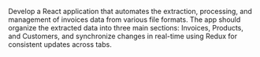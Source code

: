 Develop a React application that automates the extraction, processing, and management of invoices data from various file formats. The app should organize the extracted
data into three main sections: Invoices, Products, and Customers, and synchronize changes in real-time using Redux for consistent updates across tabs.
